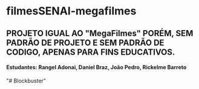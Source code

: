 ﻿# filmesSENAI-megafilmes
<h2>PROJETO IGUAL AO "MegaFilmes" PORÉM, SEM PADRÃO DE PROJETO E SEM PADRÃO DE CODIGO, APENAS PARA FINS EDUCATIVOS.</h2>
<h4>Estudantes: Rangel Adonai, Daniel Braz, João Pedro, Rickelme Barreto</h4>
"# Blockbuster" 
